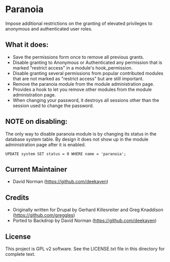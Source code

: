 Paranoia
========

Impose additional restrictions on the granting of elevated privileges to anonymous and authenticated user roles.

What it does:
-------------

- Save the permissions form once to remove all previous grants.
- Disable granting to Anonymous or Authenticated any permission that is
  marked "restrict access" in a module's hook_permission.
- Disable granting several permissions from popular contributed modules
  that are not marked as "restrict access" but are still important.
- Remove the paranoia module from the module administration page.
- Provides a hook to let you remove other modules from the module
  administration page.
- When changing your password, it destroys all sessions other than the
  session used to change the password.

NOTE on disabling:
------------------

The only way to disable paranoia module is by changing its status in the database system table. By design it does not show up in the module administration page after it is enabled.

`UPDATE system SET status = 0 WHERE name = 'paranoia';`

Current Maintainer
------------------

- David Norman (https://github.com/deekayen)

Credits
-------

- Originally written for Drupal by Gerhard Killesreiter and
  Greg Knaddison (https://github.com/greggles)
- Ported to Backdrop by David Norman (https://github.com/deekayen)

License
-------

This project is GPL v2 software. See the LICENSE.txt file in this directory for
complete text.
